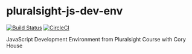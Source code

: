 # pluralsight-js-dev-env
[![Build Status](https://travis-ci.org/alonsorobles/pluralsight-js-dev-env.svg?branch=master)](https://travis-ci.org/alonsorobles/pluralsight-js-dev-env) 
[![CircleCI](https://circleci.com/gh/alonsorobles/pluralsight-js-dev-env.svg?style=svg)](https://circleci.com/gh/alonsorobles/pluralsight-js-dev-env)

JavaScript Development Environment from Pluralsight Course with Cory House
